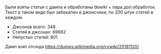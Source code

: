 Были взяты статья с дампа и обработаны dewiki + пара доп.обработок.
Текст в таком виде был забекапен в джонсчики, по 200 штук статей в каждом.

* Джсонов всего: 348
* Статей в джсонах: 69662
* Непустых статей: 801

Дамп взят отсюда https://dumps.wikimedia.org/cvwiki/20181120/